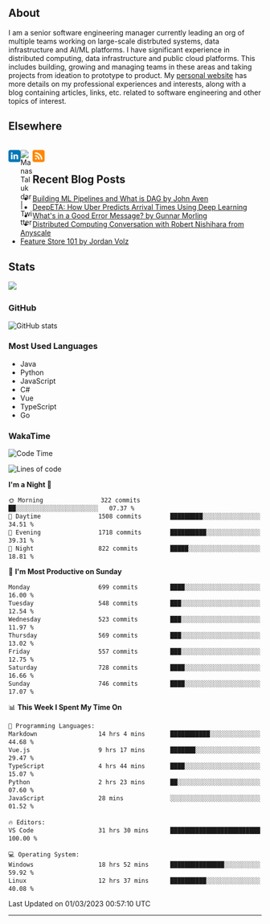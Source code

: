## About

I am a senior software engineering manager currently leading an org of multiple teams working on large-scale distrbuted systems, data infrastructure and AI/ML platforms. I have significant experience in distributed computing, data infrastructure and public cloud platforms. This includes building, growing and managing teams in these areas and taking projects from ideation to prototype to product. My [personal website](https://manastalukdar.github.io/) has more details on my professional experiences and interests, along with a blog containing articles, links, etc. related to software engineering and other topics of interest.

## Elsewhere

</br>

<a href="https://www.linkedin.com/in/manastalukdar" target="_blank">
  <img align="left" alt="Manas Talukdar | Linkedin" width="24px" src="https://raw.githubusercontent.com/edent/SuperTinyIcons/master/images/svg/linkedin.svg" />
</a>
<a href="https://www.twitter.com/manastalukdar" target="_blank">
  <img align="left" alt="Manas Talukdar | Twitter" width="24px" src="https://github.com/TheDudeThatCode/TheDudeThatCode/blob/master/Assets/Twitter.svg" />
</a>
<a href="https://manastalukdar.github.io/" target="_blank">
  <img align="left" alt="Manas Talukdar | Website" width="24px" src="https://github.com/edent/SuperTinyIcons/blob/master/images/svg/rss.svg" />
</a>

</br>

## Recent Blog Posts

<!-- BLOG:START -->
- [Building ML Pipelines and What is DAG by John Aven](https://manastalukdar.github.io/blog/2022/03/21/building-ml-pipelines-dag/)
- [DeepETA: How Uber Predicts Arrival Times Using Deep Learning](https://manastalukdar.github.io/blog/2022/03/21/deepeta-uber-predicts-arrival-times-deep-learning/)
- [What&#39;s in a Good Error Message? by Gunnar Morling](https://manastalukdar.github.io/blog/2022/02/11/good-error-message-gunnar-morling/)
- [Distributed Computing Conversation with Robert Nishihara from Anyscale](https://manastalukdar.github.io/blog/2022/01/24/distributed-computing-conversation-robert-nishihara-anyscale/)
- [Feature Store 101 by Jordan Volz](https://manastalukdar.github.io/blog/2022/01/22/feature-store-101-jordan-volz/)
<!-- BLOG:END -->

## Stats

![](https://komarev.com/ghpvc/?username=manastalukdar)

### GitHub

![GitHub stats](https://github-readme-stats.vercel.app/api?username=manastalukdar&show_icons=true&hide_border=true&hide_rank=true&hide_title=true&icon_color=79ff97&text_color=cecac3&bg_color=4d4b4b)

### Most Used Languages

- Java
- Python
- JavaScript
- C#
- Vue
- TypeScript
- Go

<!--
![Top Langs](https://github-readme-stats.vercel.app/api/top-langs/?username=manastalukdar&layout=compact&hide_border=true&hide_title=true&icon_color=79ff97&text_color=cecac3&bg_color=4d4b4b)
-->

### WakaTime

<!--START_SECTION:waka-->
![Code Time](http://img.shields.io/badge/Code%20Time-3%2C386%20hrs%2033%20mins-blue)

![Lines of code](https://img.shields.io/badge/From%20Hello%20World%20I%27ve%20Written-5.7%20million%20lines%20of%20code-blue)

**I'm a Night 🦉** 

```text
🌞 Morning                322 commits         ██░░░░░░░░░░░░░░░░░░░░░░░   07.37 % 
🌆 Daytime                1508 commits        █████████░░░░░░░░░░░░░░░░   34.51 % 
🌃 Evening                1718 commits        ██████████░░░░░░░░░░░░░░░   39.31 % 
🌙 Night                  822 commits         █████░░░░░░░░░░░░░░░░░░░░   18.81 % 
```
📅 **I'm Most Productive on Sunday** 

```text
Monday                   699 commits         ████░░░░░░░░░░░░░░░░░░░░░   16.00 % 
Tuesday                  548 commits         ███░░░░░░░░░░░░░░░░░░░░░░   12.54 % 
Wednesday                523 commits         ███░░░░░░░░░░░░░░░░░░░░░░   11.97 % 
Thursday                 569 commits         ███░░░░░░░░░░░░░░░░░░░░░░   13.02 % 
Friday                   557 commits         ███░░░░░░░░░░░░░░░░░░░░░░   12.75 % 
Saturday                 728 commits         ████░░░░░░░░░░░░░░░░░░░░░   16.66 % 
Sunday                   746 commits         ████░░░░░░░░░░░░░░░░░░░░░   17.07 % 
```


📊 **This Week I Spent My Time On** 

```text
💬 Programming Languages: 
Markdown                 14 hrs 4 mins       ███████████░░░░░░░░░░░░░░   44.68 % 
Vue.js                   9 hrs 17 mins       ███████░░░░░░░░░░░░░░░░░░   29.47 % 
TypeScript               4 hrs 44 mins       ████░░░░░░░░░░░░░░░░░░░░░   15.07 % 
Python                   2 hrs 23 mins       ██░░░░░░░░░░░░░░░░░░░░░░░   07.60 % 
JavaScript               28 mins             ░░░░░░░░░░░░░░░░░░░░░░░░░   01.52 % 

🔥 Editors: 
VS Code                  31 hrs 30 mins      █████████████████████████   100.00 % 

💻 Operating System: 
Windows                  18 hrs 52 mins      ███████████████░░░░░░░░░░   59.92 % 
Linux                    12 hrs 37 mins      ██████████░░░░░░░░░░░░░░░   40.08 % 
```


 Last Updated on 01/03/2023 00:57:10 UTC
<!--END_SECTION:waka-->

---

<!--

**manastalukdar/manastalukdar** is a ✨ _special_ ✨ repository because its `README.md` (this file) appears on your GitHub profile.

Here are some ideas to get you started:

- 🔭 I’m currently working on ...
- 🌱 I’m currently learning ...
- 👯 I’m looking to collaborate on ...
- 🤔 I’m looking for help with ...
- 💬 Ask me about ...
- 📫 How to reach me: ...
- 😄 Pronouns: ...
- ⚡ Fun fact: ...
-->
